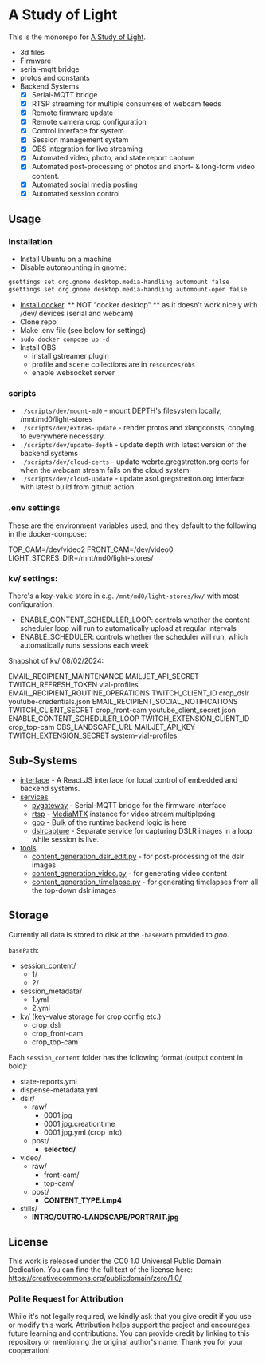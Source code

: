 # A Study of Light

This is the monorepo for [A Study of Light](https://www.youtube.com/@StudyOfLight).

- 3d files
- Firmware
- serial-mqtt bridge
- protos and constants
- Backend Systems
	- [x] Serial-MQTT bridge
	- [x] RTSP streaming for multiple consumers of webcam feeds
	- [x] Remote firmware update
	- [x] Remote camera crop configuration
	- [x] Control interface for system
	- [x] Session management system
	- [x] OBS integration for live streaming
	- [x] Automated video, photo, and state report capture
	- [x] Automated post-processing of photos and short- & long-form video content.
	- [x] Automated social media posting
	- [x] Automated session control

## Usage

### Installation

- Install Ubuntu on a machine
- Disable automounting in gnome:

```bash
gsettings set org.gnome.desktop.media-handling automount false
gsettings set org.gnome.desktop.media-handling automount-open false
```

- [Install docker](https://docs.docker.com/engine/install/ubuntu/#install-using-the-repository). ** NOT "docker desktop" ** as it doesn't work nicely with /dev/ devices (serial and webcam)
- Clone repo
- Make .env file (see below for settings)
- `sudo docker compose up -d`
- Install OBS
  - install gstreamer plugin
  - profile and scene collections are in `resources/obs`
  - enable websocket server

### scripts

- `./scripts/dev/mount-md0` - mount DEPTH's filesystem locally, /mnt/md0/light-stores
- `./scripts/dev/extras-update` - render protos and xlangconsts, copying to everywhere necessary.
- `./scripts/dev/update-depth` - update depth with latest version of the backend systems
- `./scripts/dev/cloud-certs` - update webrtc.gregstretton.org certs for when the webcam stream fails on the cloud system
- `./scripts/dev/cloud-update` - update asol.gregstretton.org interface with latest build from github action

### .env settings

These are the environment variables used, and they default to the following in the docker-compose:

TOP_CAM=/dev/video2
FRONT_CAM=/dev/video0
LIGHT_STORES_DIR=/mnt/md0/light-stores/

### kv/ settings:

There's a key-value store in e.g. `/mnt/md0/light-stores/kv/` with most configuration.

- ENABLE_CONTENT_SCHEDULER_LOOP: controls whether the content scheduler loop will run to automatically upload at regular intervals
- ENABLE_SCHEDULER: controls whether the scheduler will run, which automatically runs sessions each week

Snapshot of kv/ 08/02/2024:

EMAIL_RECIPIENT_MAINTENANCE           MAILJET_API_SECRET          TWITCH_REFRESH_TOKEN  vial-profiles
EMAIL_RECIPIENT_ROUTINE_OPERATIONS    TWITCH_CLIENT_ID            crop_dslr             youtube-credentials.json
EMAIL_RECIPIENT_SOCIAL_NOTIFICATIONS  TWITCH_CLIENT_SECRET        crop_front-cam        youtube_client_secret.json
ENABLE_CONTENT_SCHEDULER_LOOP         TWITCH_EXTENSION_CLIENT_ID  crop_top-cam			OBS_LANDSCAPE_URL
MAILJET_API_KEY                       TWITCH_EXTENSION_SECRET     system-vial-profiles

## Sub-Systems

- [interface](interface/) - A React.JS interface for local control of embedded and backend systems.
- [services](services/)
	- [pygateway](services/pygateway/) - Serial-MQTT bridge for the firmware interface
	- [rtsp](services/rtsp/) - [MediaMTX](https://github.com/aler9/mediamtx) instance for video stream multiplexing
	- [goo](services/goo/) - Bulk of the runtime backend logic is here
	- [dslrcapture](services/dslrcapture/) - Separate service for capturing DSLR images in a loop while session is live.
- [tools](tools/)
	- [content_generation_dslr_edit.py](tools/content_generation_dslr_edit.py) - for post-processing of the dslr images
	- [content_generation_video.py](tools/content_generation_video.py) - for generating video content
	- [content_generation_timelapse.py](tools/content_generation_timelapse.py) - for generating timelapses from all the top-down dslr images

## Storage

Currently all data is stored to disk at the `-basePath` provided to _goo_.

`basePath`:
- session_content/
	- 1/
	- 2/
- session_metadata/
	- 1.yml
	- 2.yml
- kv/ (key-value storage for crop config etc.)
	- crop_dslr
	- crop_front-cam
	- crop_top-cam

Each `session_content` folder has the following format (output content in bold):

- state-reports.yml
- dispense-metadata.yml
- dslr/
	- raw/
		- 0001.jpg
		- 0001.jpg.creationtime
		- 0001.jpg.yml (crop info)
	- post/
		- **selected/**
- video/
	- raw/
		- front-cam/
		- top-cam/
	- post/
		- **CONTENT_TYPE.i.mp4**
- stills/
	- **INTRO/OUTRO-LANDSCAPE/PORTRAIT.jpg**

## License

This work is released under the CC0 1.0 Universal Public Domain Dedication. You can find the full text of the license here: https://creativecommons.org/publicdomain/zero/1.0/

### Polite Request for Attribution

While it's not legally required, we kindly ask that you give credit if you use or modify this work. Attribution helps support the project and encourages future learning and contributions. You can provide credit by linking to this repository or mentioning the original author's name. Thank you for your cooperation!